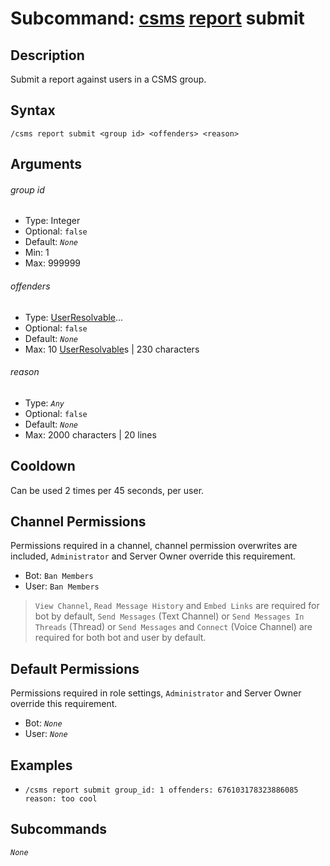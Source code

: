 # Subcommand: [csms](../csms.md) [report](./report.md) submit

## Description

Submit a report against users in a CSMS group.

## Syntax

```
/csms report submit <group id> <offenders> <reason>
```

## Arguments

###### group id

- Type: Integer
- Optional: `false`
- Default: *`None`*
- Min: 1
- Max: 999999

###### offenders

- Type: [UserResolvable](/typedefs/UserResolvable.md)...
- Optional: `false`
- Default: *`None`*
- Max: 10 [UserResolvable](/typedefs/UserResolvable.md)s | 230 characters

###### reason

- Type: *`Any`*
- Optional: `false`
- Default: *`None`*
- Max: 2000 characters | 20 lines

## Cooldown

Can be used 2 times per 45 seconds, per user.

## Channel Permissions

Permissions required in a channel, channel permission overwrites are included, `Administrator` and Server Owner override this requirement.

- Bot: `Ban Members`
- User: `Ban Members`

> `View Channel`, `Read Message History` and `Embed Links` are required for bot by default, `Send Messages` (Text Channel) or `Send Messages In Threads` (Thread) or `Send Messages` and `Connect` (Voice Channel) are required for both bot and user by default.

## Default Permissions

Permissions required in role settings, `Administrator` and Server Owner override this requirement.

- Bot: *`None`*
- User: *`None`*

## Examples

- `/csms report submit group_id: 1 offenders: 676103178323886085 reason: too cool`

## Subcommands

*`None`*
